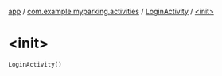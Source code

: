 [app](../../index.md) / [com.example.myparking.activities](../index.md) / [LoginActivity](index.md) / [&lt;init&gt;](./-init-.md)

# &lt;init&gt;

`LoginActivity()`